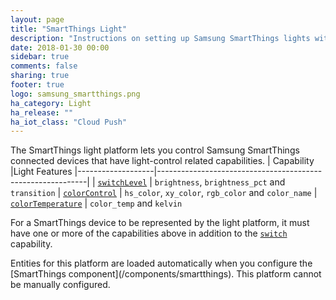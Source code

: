 ```yaml
---
layout: page
title: "SmartThings Light"
description: "Instructions on setting up Samsung SmartThings lights within Home Assistant."
date: 2018-01-30 00:00
sidebar: true
comments: false
sharing: true
footer: true
logo: samsung_smartthings.png
ha_category: Light
ha_release: ""
ha_iot_class: "Cloud Push"
---
```


The SmartThings light platform lets you control Samsung SmartThings connected devices that have light-control related capabilities.
| Capability        |Light Features
|-------------------|------------------------------------------------------------|
| [`switchLevel`](https://smartthings.developer.samsung.com/develop/api-ref/capabilities.html#Switch-Level)            | `brightness`, `brightness_pct` and `transition`
| [`colorControl`](https://smartthings.developer.samsung.com/develop/api-ref/capabilities.html#Color-Control)            | `hs_color`, `xy_color`, `rgb_color` and `color_name`
| [`colorTemperature`](https://smartthings.developer.samsung.com/develop/api-ref/capabilities.html#Color-Temperature)            | `color_temp` and `kelvin`

For a SmartThings device to be represented by the light platform, it must have one or more of the capabilities above in addition to the [`switch`](https://smartthings.developer.samsung.com/develop/api-ref/capabilities.html#Switch) capability.

<p class='note'>
Entities for this platform are loaded automatically when you configure the [SmartThings component](/components/smartthings). This platform cannot be manually configured.</p>
